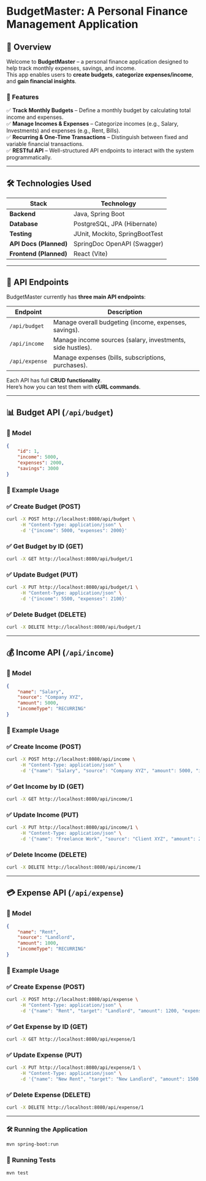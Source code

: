 # **BudgetMaster: A Personal Finance Management Application**

## **📌 Overview**
Welcome to **BudgetMaster** – a personal finance application designed to help track monthly expenses, savings, and income.  
This app enables users to **create budgets**, **categorize expenses/income**, and **gain financial insights**.  

### **🚀 Features**
✅ **Track Monthly Budgets** – Define a monthly budget by calculating total income and expenses.  
✅ **Manage Incomes & Expenses** – Categorize incomes (e.g., Salary, Investments) and expenses (e.g., Rent, Bills).  
✅ **Recurring & One-Time Transactions** – Distinguish between fixed and variable financial transactions.  
✅ **RESTful API** – Well-structured API endpoints to interact with the system programmatically.  

---

## **🛠️ Technologies Used**
| Stack | Technology |
|--------|----------------|
| **Backend** | Java, Spring Boot |
| **Database** | PostgreSQL, JPA (Hibernate) |
| **Testing** | JUnit, Mockito, SpringBootTest |
| **API Docs (Planned)** | SpringDoc OpenAPI (Swagger) |
| **Frontend (Planned)** | React (Vite) |

---

## **📡 API Endpoints**
BudgetMaster currently has **three main API endpoints**:  

| Endpoint | Description |
|----------|-------------|
| `/api/budget` | Manage overall budgeting (income, expenses, savings). |
| `/api/income` | Manage income sources (salary, investments, side hustles). |
| `/api/expense` | Manage expenses (bills, subscriptions, purchases). |

Each API has full **CRUD functionality**.  
Here’s how you can test them with **cURL commands**.

---

## **📊 Budget API (`/api/budget`)**
### **📌 Model**
```json
{
    "id": 1,
    "income": 5000,
    "expenses": 2000,
    "savings": 3000
}
```

### **📌 Example Usage**
### **✅ Create Budget (POST)**
```bash
curl -X POST http://localhost:8080/api/budget \
     -H "Content-Type: application/json" \
     -d '{"income": 5000, "expenses": 2000}'
```
### **✅ Get Budget by ID (GET)**
```bash
curl -X GET http://localhost:8080/api/budget/1
```
### **✅ Update Budget (PUT)**
```bash
curl -X PUT http://localhost:8080/api/budget/1 \
     -H "Content-Type: application/json" \
     -d '{"income": 5500, "expenses": 2100}'
```
### **✅ Delete Budget (DELETE)**
```bash
curl -X DELETE http://localhost:8080/api/budget/1
```

---

## **💰 Income API (`/api/income`)**
### **📌 Model**
```json
{
    "name": "Salary",
    "source": "Company XYZ",
    "amount": 5000,
    "incomeType": "RECURRING"
}
```

### **📌 Example Usage**
### **✅ Create Income (POST)**
```bash
curl -X POST http://localhost:8080/api/income \
     -H "Content-Type: application/json" \
     -d '{"name": "Salary", "source": "Company XYZ", "amount": 5000, "incomeType": "RECURRING"}'
```
### **✅ Get Income by ID (GET)**
```bash
curl -X GET http://localhost:8080/api/income/1
```
### **✅ Update Income (PUT)**
```bash
curl -X PUT http://localhost:8080/api/income/1 \
     -H "Content-Type: application/json" \
     -d '{"name": "Freelance Work", "source": "Client XYZ", "amount": 2000, "incomeType": "ONE_TIME"}'
```
### **✅ Delete Income (DELETE)**
```bash
curl -X DELETE http://localhost:8080/api/income/1
```

---

## **💳 Expense API (`/api/expense`)**
### **📌 Model**
```json
{
    "name": "Rent",
    "source": "Landlord",
    "amount": 1000,
    "incomeType": "RECURRING"
}
```

### **📌 Example Usage**
### **✅ Create Expense (POST)**
```bash
curl -X POST http://localhost:8080/api/expense \
     -H "Content-Type: application/json" \
     -d '{"name": "Rent", "target": "Landlord", "amount": 1200, "expenseType": "RECURRING"}'
```
### **✅ Get Expense by ID (GET)**
```bash
curl -X GET http://localhost:8080/api/expense/1
```
### **✅ Update Expense (PUT)**
```bash
curl -X PUT http://localhost:8080/api/expense/1 \
     -H "Content-Type: application/json" \
     -d '{"name": "New Rent", "target": "New Landlord", "amount": 1500, "expenseType": "RECURRING"}'
```
### **✅ Delete Expense (DELETE)**
```bash
curl -X DELETE http://localhost:8080/api/expense/1
```

---

### **🛠️ Running the Application**
```bash
mvn spring-boot:run
```

### **🧪 Running Tests**
```bash
mvn test
```